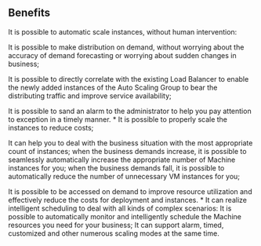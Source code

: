 ## **Benefits**


It is possible to automatic scale instances, without human intervention:

It is possible to make distribution on demand, without worrying about the accuracy of demand forecasting or worrying about sudden changes in business;

It is possible to directly correlate with the existing Load Balancer to enable the newly added instances of the Auto Scaling Group to bear the distributing traffic and improve service availability;

It is possible to sand an alarm to the administrator to help you pay attention to exception in a timely manner.
* 
It is possible to properly scale the instances to reduce costs;

It can help you to deal with the business situation with the most appropriate count of instances; when the business demands increase, it is possible to seamlessly automatically increase the appropriate number of Machine instances for you; when the business demands fall, it is possible to automatically reduce the number of unnecessary VM instances for you;

It is possible to be accessed on demand to improve resource utilization and effectively reduce the costs for deployment and instances.
* 
It can realize intelligent scheduling to deal with all kinds of complex scenarios:
It is possible to automatically monitor and intelligently schedule the Machine resources you need for your business;
It can support alarm, timed, customized and other numerous scaling modes at the same time.
